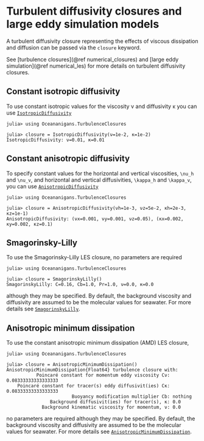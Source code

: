 # Turbulent diffusivity closures and large eddy simulation models

A turbulent diffusivity closure representing the effects of viscous dissipation and diffusion can be passed via the
`closure` keyword.

See [turbulence closures](@ref numerical_closures) and [large eddy simulation](@ref numerical_les) for more details
on turbulent diffusivity closures.

## Constant isotropic diffusivity

To use constant isotropic values for the viscosity ν and diffusivity κ you can use [`IsotropicDiffusivity`](@ref)

```jldoctest
julia> using Oceananigans.TurbulenceClosures

julia> closure = IsotropicDiffusivity(ν=1e-2, κ=1e-2)
IsotropicDiffusivity: ν=0.01, κ=0.01
```

## Constant anisotropic diffusivity

To specify constant values for the horizontal and vertical viscosities, ``\nu_h`` and ``\nu_v``, and horizontal and vertical
diffusivities, ``\kappa_h`` and ``\kappa_v``, you can use [`AnisotropicDiffusivity`](@ref)

```jldoctest
julia> using Oceananigans.TurbulenceClosures

julia> closure = AnisotropicDiffusivity(νh=1e-3, νz=5e-2, κh=2e-3, κz=1e-1)
AnisotropicDiffusivity: (νx=0.001, νy=0.001, νz=0.05), (κx=0.002, κy=0.002, κz=0.1)
```

## Smagorinsky-Lilly

To use the Smagorinsky-Lilly LES closure, no parameters are required

```jldoctest
julia> using Oceananigans.TurbulenceClosures

julia> closure = SmagorinskyLilly()
SmagorinskyLilly: C=0.16, Cb=1.0, Pr=1.0, ν=0.0, κ=0.0
```

although they may be specified. By default, the background viscosity and diffusivity are assumed to be the molecular
values for seawater. For more details see [`SmagorinskyLilly`](@ref).

## Anisotropic minimum dissipation

To use the constant anisotropic minimum dissipation (AMD) LES closure,

```jldoctest
julia> using Oceananigans.TurbulenceClosures

julia> closure = AnisotropicMinimumDissipation()
AnisotropicMinimumDissipation{Float64} turbulence closure with:
           Poincaré constant for momentum eddy viscosity Cν: 0.08333333333333333
    Poincaré constant for tracer(s) eddy diffusivit(ies) Cκ: 0.08333333333333333
                        Buoyancy modification multiplier Cb: nothing
                Background diffusivit(ies) for tracer(s), κ: 0.0
             Background kinematic viscosity for momentum, ν: 0.0
```

no parameters are required although they may be specified. By default, the background viscosity and diffusivity
are assumed to be the molecular values for seawater. For more details see [`AnisotropicMinimumDissipation`](@ref).
